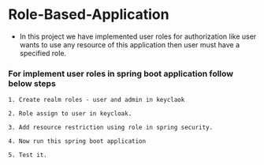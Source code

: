 Role-Based-Application
======================

- In this project we have implemented user roles for authorization like user wants to use any resource of this application then user must have a specified role.

<h3>For implement user roles in spring boot application follow below steps</h3>

	1. Create realm roles - user and admin in keyclaok

	2. Role assign to user in keycloak.

	3. Add resource restriction using role in spring security.

	4. Now run this spring boot application

	5. Test it.

